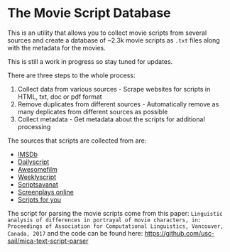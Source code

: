 # The Movie Script Database
This is an utility that allows you to collect movie scripts from several sources and create a database of ~2.3k movie scripts as `.txt` files along with the metadata for the movies.

This is still a work in progress so stay tuned for updates.

There are three steps to the whole process:
1. Collect data from various sources - Scrape websites for scripts in HTML, txt, doc or pdf format
2. Remove duplicates from different sources - Automatically remove as many deplicates from different sources as possible
3. Collect metadata - Get metadata about the scripts for additional processing

The sources that scripts are collected from are:
- [IMSDb](https://www.imsdb.com/)
- [Dailyscript](https://www.dailyscript.com/)
- [Awesomefilm](http://www.awesomefilm.com/)
- [Weeklyscript](https://www.weeklyscript.com/)
- [Scriptsavanat](https://thescriptsavant.com/)
- [Screenplays online](https://www.screenplays-online.de/)
- [Scripts for you](https://sfy.ru/)

The script for parsing the movie scripts come from this paper: `Linguistic analysis of differences in portrayal of movie characters, in: Proceedings of Association for Computational Linguistics, Vancouver, Canada, 2017` and the code can be found here: https://github.com/usc-sail/mica-text-script-parser